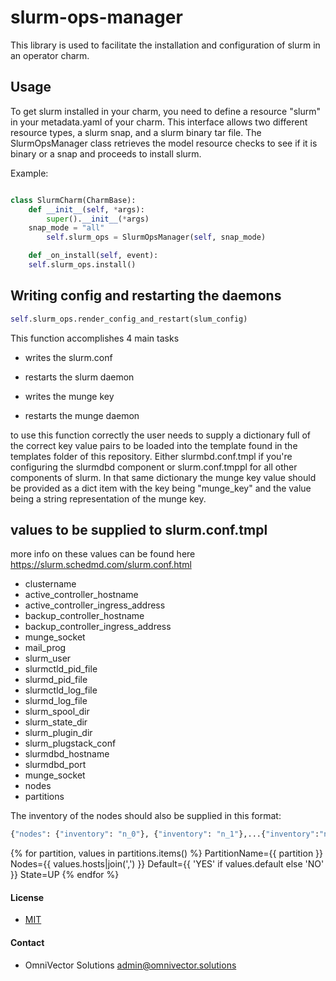 # slurm-ops-manager

This library is used to facilitate the installation and configuration of slurm in an operator charm.

## Usage

To get slurm installed in your charm, you need to define a resource "slurm" in your metadata.yaml of your
charm. This interface allows two different resource types, a slurm snap, and a slurm binary tar file.
The SlurmOpsManager class retrieves the model resource checks to see if it is binary or a snap and 
proceeds to install slurm.


Example:

```python

class SlurmCharm(CharmBase):
    def __init__(self, *args):
        super().__init__(*args)
	snap_mode = "all"
        self.slurm_ops = SlurmOpsManager(self, snap_mode)

    def _on_install(self, event):
	self.slurm_ops.install()

```

## Writing config and restarting the daemons

```python
self.slurm_ops.render_config_and_restart(slum_config)
```

This function accomplishes 4 main tasks

* writes the slurm.conf

* restarts the slurm daemon

* writes the munge key

* restarts the munge daemon

to use this function correctly the user needs to supply a dictionary full of the correct key value pairs to be loaded into the template found in the templates folder of this repository. Either slurmbd.conf.tmpl if you're configuring the slurmdbd component or slurm.conf.tmppl for all other components of slurm. In that same dictionary the munge key value should be provided as a dict item with the key being "munge_key" and the value being a string representation of the munge key.

## values to be supplied to slurm.conf.tmpl

more info on these values can be found here https://slurm.schedmd.com/slurm.conf.html

* clustername
* active_controller_hostname
* active_controller_ingress_address 
* backup_controller_hostname
* backup_controller_ingress_address 
* munge_socket 
* mail_prog 
* slurm_user 
* slurmctld_pid_file 
* slurmd_pid_file 
* slurmctld_log_file 
* slurmd_log_file 
* slurm_spool_dir 
* slurm_state_dir 
* slurm_plugin_dir
* slurm_plugstack_conf 
* slurmdbd_hostname 
* slurmdbd_port 
* munge_socket 
* nodes
* partitions

The inventory of the nodes should also be supplied in this format:
```python
{"nodes": {"inventory": "n_0"}, {"inventory": "n_1"},...{"inventory":"n_n-1} }
```


{% for partition, values in partitions.items() %}
PartitionName={{ partition }} Nodes={{ values.hosts|join(',') }} Default={{ 'YES' if values.default else 'NO' }} State=UP
{% endfor %}

#### License
* [MIT](LICENSE)


#### Contact
* OmniVector Solutions <admin@omnivector.solutions>
